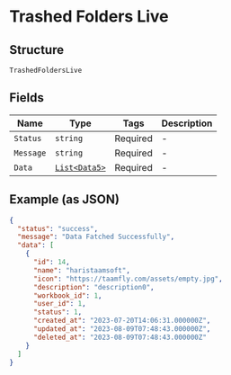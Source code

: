 
# Trashed Folders Live

## Structure

`TrashedFoldersLive`

## Fields

| Name | Type | Tags | Description |
|  --- | --- | --- | --- |
| `Status` | `string` | Required | - |
| `Message` | `string` | Required | - |
| `Data` | [`List<Data5>`](../../doc/models/data-5.md) | Required | - |

## Example (as JSON)

```json
{
  "status": "success",
  "message": "Data Fatched Successfully",
  "data": [
    {
      "id": 14,
      "name": "haristaamsoft",
      "icon": "https://taamfly.com/assets/empty.jpg",
      "description": "description0",
      "workbook_id": 1,
      "user_id": 1,
      "status": 1,
      "created_at": "2023-07-20T14:06:31.000000Z",
      "updated_at": "2023-08-09T07:48:43.000000Z",
      "deleted_at": "2023-08-09T07:48:43.000000Z"
    }
  ]
}
```

